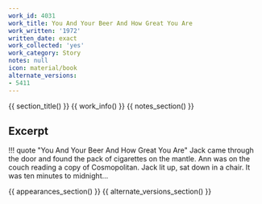 ```yaml
---
work_id: 4031
work_title: You And Your Beer And How Great You Are
work_written: '1972'
written_date: exact
work_collected: 'yes'
work_category: Story
notes: null
icon: material/book
alternate_versions:
- 5411
---
```


{{ section_title() }}
{{ work_info() }}
{{ notes_section() }}
## Excerpt
!!! quote "You And Your Beer And How Great You Are"
    Jack came through the door and found the pack of cigarettes on the mantle. Ann was on the couch reading a copy of Cosmopolitan. Jack lit up, sat down in a chair. It was ten minutes to midnight...

{{ appearances_section() }}
{{ alternate_versions_section() }}